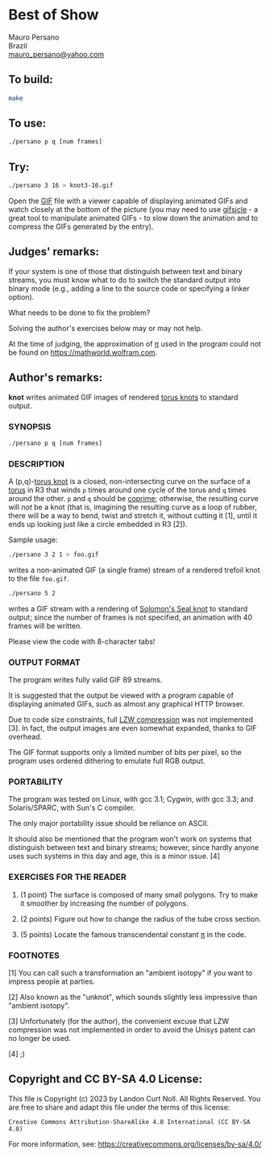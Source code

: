 # Best of Show

Mauro Persano\
Brazil\
<mauro_persano@yahoo.com>

## To build:

```sh
make
```

## To use:

```sh
./persano p q [num frames]
```

## Try:

```sh
./persano 3 16 > knot3-16.gif
```

Open the [GIF](https://en.wikipedia.org/wiki/GIF) file with a viewer capable of
displaying animated GIFs and watch closely at the bottom of the picture (you may
need to use [gifsicle](https://www.lcdf.org/gifsicle/) - a great tool to
manipulate animated GIFs - to slow down the animation and to compress the GIFs
generated by the entry).

## Judges' remarks:

If your system is one of those that distinguish between text and binary
streams, you must know what to do to switch the standard output into
binary mode (e.g., adding a line to the source code or specifying a
linker option).

What needs to be done to fix the problem?

Solving the author's exercises below may or may not help.

At the time of judging, the approximation of
[π](https://en.wikipedia.org/wiki/Pi) used in the program could not be found on
<https://mathworld.wolfram.com>.

## Author's remarks:


**knot** writes animated GIF images of rendered [torus
knots](https://en.wikipedia.org/wiki/Torus_knot) to standard output.

### SYNOPSIS

```sh
./persano p q [num frames]
```

### DESCRIPTION

A (p,q)-[torus knot](https://en.wikipedia.org/wiki/Torus_knot) is a closed,
non-intersecting curve on the surface of a
[torus](https://en.wikipedia.org/wiki/Torus) in R3 that winds `p` times around
one cycle of the torus and `q` times around the other. `p` and `q` should be
[coprime](https://en.wikipedia.org/wiki/Coprime_integers); otherwise, the
resulting curve will _not_ be a knot (that is, imagining the resulting curve as
a loop of rubber, there will be a way to bend, twist and stretch it, without
cutting it [1], until it ends up looking just like a circle embedded in R3 [2]).

Sample usage:

```sh
./persano 3 2 1 > foo.gif
```

writes a non-animated GIF (a single frame) stream of a rendered trefoil
knot to the file `foo.gif`.

```sh
./persano 5 2
```

writes a GIF stream with a rendering of [Solomon's Seal
knot](https://en.wikipedia.org/wiki/Solomon%27s_knot) to standard
output; since the number of frames is not specified, an animation with
40 frames will be written.

Please view the code with 8-character tabs!

### OUTPUT FORMAT

The program writes fully valid GIF 89 streams.

It is suggested that the output be viewed with a program capable of
displaying animated GIFs, such as almost any graphical HTTP browser.

Due to code size constraints, full [LZW
compression](https://en.wikipedia.org/wiki/LZ77_and_LZ78#LZW) was not
implemented [3]. In fact, the output images are even somewhat expanded, thanks
to GIF overhead.

The GIF format supports only a limited number of bits per pixel, so the
program uses ordered dithering to emulate full RGB output.

### PORTABILITY

The program was tested on Linux, with gcc 3.1; Cygwin, with gcc 3.3; and
Solaris/SPARC, with Sun's C compiler.

The only major portability issue should be reliance on ASCII.

It should also be mentioned that the program won't work on systems that
distinguish between text and binary streams; however, since hardly
anyone uses such systems in this day and age, this is a minor issue. [4]

### EXERCISES FOR THE READER

1. (1 point) The surface is composed of many small polygons. Try to make it
smoother by increasing the number of polygons.

2. (2 points) Figure out how to change the radius of the tube cross section.

3. (5 points) Locate the famous transcendental constant
[π](https://en.wikipedia.org/wiki/Pi) in the code.

### FOOTNOTES

[1] You can call such a transformation an "ambient isotopy" if you want to
impress people at parties.

[2] Also known as the "unknot", which sounds slightly less impressive than
"ambient isotopy".

[3] Unfortunately (for the author), the convenient excuse that LZW compression
was not implemented in order to avoid the Unisys patent can no longer be used.

[4] ;)

## Copyright and CC BY-SA 4.0 License:

This file is Copyright (c) 2023 by Landon Curt Noll.  All Rights Reserved.
You are free to share and adapt this file under the terms of this license:

    Creative Commons Attribution-ShareAlike 4.0 International (CC BY-SA 4.0)

For more information, see: https://creativecommons.org/licenses/by-sa/4.0/
